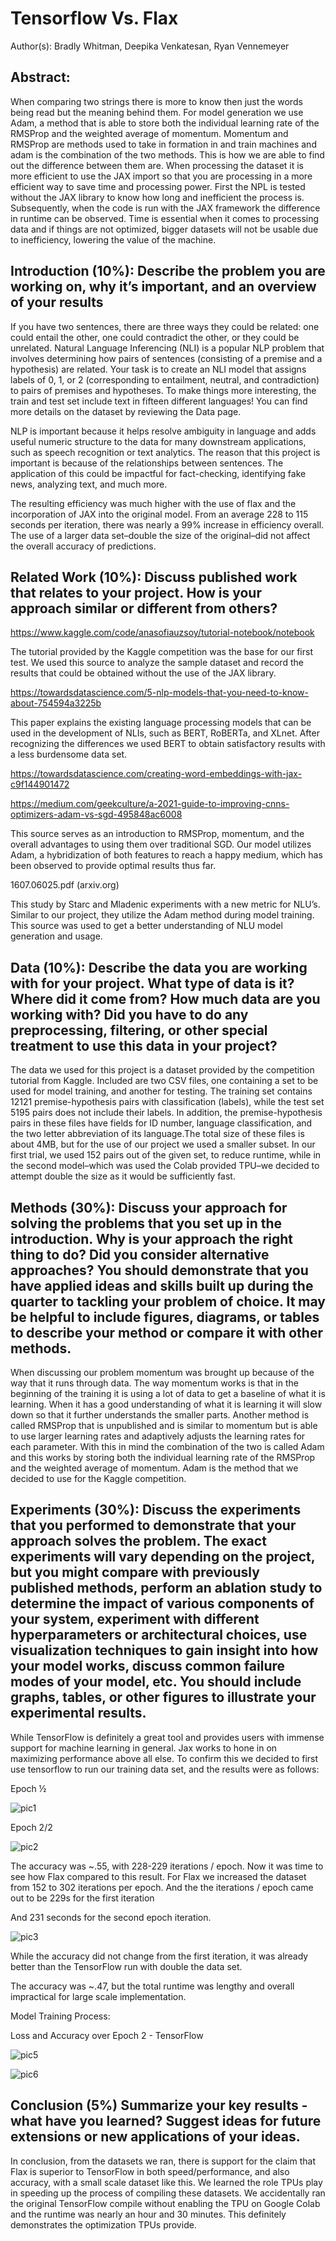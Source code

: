 
# Tensorflow Vs. Flax

Author(s): Bradly Whitman, Deepika Venkatesan, Ryan Vennemeyer

## Abstract: 


When comparing two strings there is more to know then just the words being read but the meaning behind them. For model generation we use Adam, a method that is able to store both the individual learning rate of the RMSProp and the weighted average of momentum. Momentum and RMSProp are methods used to take in formation in and train machines and adam is the combination of the two methods. This is how we are able to find out the difference between them are. When processing the dataset it is more efficient to use the JAX import so that you are processing in a more efficient way to save time and processing power. First the NPL is tested without the JAX library to know how long and inefficient the process is. Subsequently, when the code is run with the JAX framework the difference in runtime can be observed. Time is essential when it comes to processing data and if things are not optimized, bigger datasets will not be usable due to inefficiency, lowering the value of the machine. 


## Introduction (10%): Describe the problem you are working on, why it’s important, and an overview of your results


If you have two sentences, there are three ways they could be related: one could entail the other, one could contradict the other, or they could be unrelated. Natural Language Inferencing (NLI) is a popular NLP problem that involves determining how pairs of sentences (consisting of a premise and a hypothesis) are related. Your task is to create an NLI model that assigns labels of 0, 1, or 2 (corresponding to entailment, neutral, and contradiction) to pairs of premises and hypotheses. To make things more interesting, the train and test set include text in fifteen different languages! You can find more details on the dataset by reviewing the Data page.


NLP is important because it helps resolve ambiguity in language and adds useful numeric structure to the data for many downstream applications, such as speech recognition or text analytics. The reason that this project is important is because of the relationships between sentences. The application of this could be impactful for fact-checking, identifying fake news, analyzing text, and much more.


The resulting efficiency was much higher with the use of flax and the incorporation of JAX into the original model. From an average 228 to 115 seconds per iteration, there was nearly a 99% increase in efficiency overall. The use of a larger data set–double the size of the original–did not affect the overall accuracy of predictions.



## Related Work (10%): Discuss published work that relates to your project. How is your approach similar or different from others? 

https://www.kaggle.com/code/anasofiauzsoy/tutorial-notebook/notebook


The tutorial provided by the Kaggle competition was the base for our first test. We used this source to analyze the sample dataset and record the results that could be obtained without the use of the JAX library. 



https://towardsdatascience.com/5-nlp-models-that-you-need-to-know-about-754594a3225b



This paper explains the existing language processing models that can be used in the development of NLIs, such as BERT, RoBERTa, and XLnet. After recognizing the differences we used BERT to obtain satisfactory results with a less burdensome data set.



https://towardsdatascience.com/creating-word-embeddings-with-jax-c9f144901472



https://medium.com/geekculture/a-2021-guide-to-improving-cnns-optimizers-adam-vs-sgd-495848ac6008


This source serves as an introduction to RMSProp, momentum, and the overall advantages to using them over traditional SGD. Our model utilizes Adam, a hybridization of both features to reach a happy medium, which has been observed to provide optimal results thus far.



1607.06025.pdf (arxiv.org)



This study by Starc and Mladenic experiments with a new metric for NLU’s. Similar to our project, they utilize the Adam method during model training. This source was used to get a better understanding of NLU model generation and usage.





## Data (10%): Describe the data you are working with for your project. What type of data is it? Where did it come from? How much data are you working with? Did you have to do any preprocessing, filtering, or other special treatment to use this data in your project?


The data we used for this project is a dataset provided by the competition tutorial from Kaggle. Included are two CSV files, one containing a set to be used for model training, and another for testing. The training set contains 12121 premise-hypothesis pairs with classification (labels), while the test set 5195 pairs does not include their labels. In addition, the premise-hypothesis pairs in these files have fields for ID number, language classification, and the two letter abbreviation of its language.The total size of these files is about 4MB, but for the use of our project we used a smaller subset. In our first trial, we used 152 pairs out of the given set, to reduce runtime, while in the second model–which was used the Colab provided TPU–we decided to attempt double the size as it would be sufficiently fast.



## Methods (30%): Discuss your approach for solving the problems that you set up in the introduction. Why is your approach the right thing to do? Did you consider alternative approaches? You should demonstrate that you have applied ideas and skills built up during the quarter to tackling your problem of choice. It may be helpful to include figures, diagrams, or tables to describe your method or compare it with other methods.


When discussing our problem momentum was brought up because of the way that it runs through data. The way momentum works is that in the beginning of the training it is using a lot of data to get a baseline of what it is learning. When it has a good understanding of what it is learning it will slow down so that it further understands the smaller parts. Another method is called RMSProp that is unpublished and is similar to momentum but is able to use larger learning rates and adaptively adjusts the learning rates for each parameter. With this in mind the combination of the two is called Adam and this works by storing both the individual learning rate of the RMSProp and the  weighted average of momentum. Adam is the method that we decided to use for the Kaggle competition.



## Experiments (30%): Discuss the experiments that you performed to demonstrate that your approach solves the problem. The exact experiments will vary depending on the project, but you might compare with previously published methods, perform an ablation study to determine the impact of various components of your system, experiment with different hyperparameters or architectural choices, use visualization techniques to gain insight into how your model works, discuss common failure modes of your model, etc. You should include graphs, tables, or other figures to illustrate your experimental results.



While TensorFlow is definitely a great tool and provides users with immense support for machine learning in general. Jax works to hone in on maximizing performance above all else. To confirm this we decided to first use tensorflow to run our training data set, and the results were as follows:


Epoch ½


![pic1](https://user-images.githubusercontent.com/51283756/165016421-ac28c06d-cac6-4b03-b65f-043f09fd7b95.jpg)

 
Epoch 2/2


![pic2](https://user-images.githubusercontent.com/51283756/165016468-cc79ec7e-dcba-4c2b-a5c6-7543fdecb141.jpg)


The accuracy was ~.55, with 228-229 iterations / epoch. Now it was time to see how Flax compared to this result. 
For Flax we increased the dataset from 152 to 302 iterations per epoch. And the the iterations / epoch came out to be 229s for the first iteration 


 
And 231 seconds for the second epoch iteration. 


![pic3](https://user-images.githubusercontent.com/51283756/165016571-d79ff1f8-a9e7-4e60-a158-f139ea7167bf.jpg)


While the accuracy did not change from the first iteration, it was already better than the TensorFlow run with double the data set.


The accuracy was ~.47, but the total runtime was lengthy and overall impractical for large scale implementation. 


Model Training Process:


Loss and Accuracy over Epoch 2 - TensorFlow


![pic5](https://user-images.githubusercontent.com/51283756/165016764-6e8a287a-6a0f-4680-98ad-a89d6bf2f0c2.jpg)



![pic6](https://user-images.githubusercontent.com/51283756/165016770-d94e03f8-f5ad-49c4-9308-46cc5c8d4f34.jpg)



## Conclusion (5%) Summarize your key results - what have you learned? Suggest ideas for future extensions or new applications of your ideas.


In conclusion, from the datasets we ran, there is support for the claim that Flax is superior to TensorFlow in both speed/performance, and also accuracy, with a small scale dataset like this. We learned the role TPUs play in speeding up the process of compiling these datasets. We accidentally ran the original TensorFlow compile without enabling the TPU on Google Colab and the runtime was nearly an hour and 30 minutes. This definitely demonstrates the optimization TPUs provide. 
